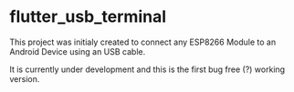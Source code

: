 # flutter_usb_terminal

This project was initialy created to connect any ESP8266 Module to an 
Android Device using an USB cable.

It is currently under development and this is the first bug free (?) working version. 
